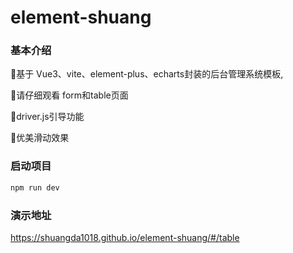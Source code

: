 # element-shuang
### 基本介绍
🎉基于 Vue3、vite、element-plus、echarts封装的后台管理系统模板,

🎉请仔细观看 form和table页面

🎉driver.js引导功能

🎉优美滑动效果
### 启动项目
```bash
npm run dev
```
### 演示地址
https://shuangda1018.github.io/element-shuang/#/table
